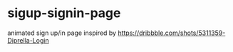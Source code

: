 # sigup-signin-page
animated sign up/in page inspired by https://dribbble.com/shots/5311359-Diprella-Login
